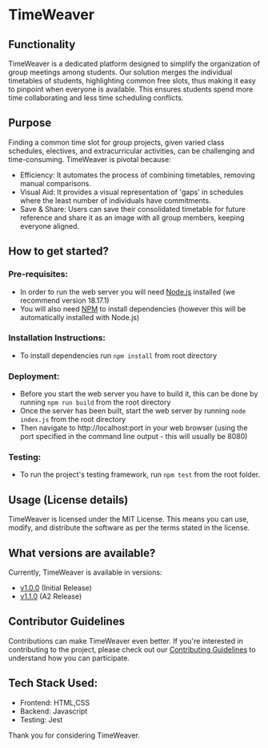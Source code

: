 # TimeWeaver

## Functionality

TimeWeaver is a dedicated platform designed to simplify the organization of group meetings among students. Our solution merges the individual timetables of students, highlighting common free slots, thus making it easy to pinpoint when everyone is available. This ensures students spend more time collaborating and less time scheduling conflicts.

## Purpose

Finding a common time slot for group projects, given varied class schedules, electives, and extracurricular activities, can be challenging and time-consuming. TimeWeaver is pivotal because:

- Efficiency: It automates the process of combining timetables, removing manual comparisons.
- Visual Aid: It provides a visual representation of 'gaps' in schedules where the least number of individuals have commitments.
- Save & Share: Users can save their consolidated timetable for future reference and share it as an image with all group members, keeping everyone aligned.

## How to get started?

### Pre-requisites:

- In order to run the web server you will need [Node.js](https://nodejs.org/en) installed (we recommend version 18.17.1)
- You will also need [NPM](https://www.npmjs.com/) to install dependencies (however this will be automatically installed with Node.js)

### Installation Instructions:

- To install dependencies run `npm install` from root directory

### Deployment:

- Before you start the web server you have to build it, this can be done by running `npm run build` from the root directory
- Once the server has been built, start the web server by running `node index.js` from the root directory
- Then navigate to http://localhost:port in your web browser (using the port specified in the command line output - this will usually be 8080)

### Testing:

- To run the project's testing framework, run `npm test` from the root folder.

## Usage (License details)

TimeWeaver is licensed under the MIT License. This means you can use, modify, and distribute the software as per the terms stated in the license.

## What versions are available?

Currently, TimeWeaver is available in versions:

- [v1.0.0](https://github.com/SOFTENG310-2023/TimeWeaver/releases/tag/v1.0.0) (Initial Release)
- [v1.1.0](https://github.com/SOFTENG310-2023/TimeWeaver/releases/tag/v1.1.0) (A2 Release)

## Contributor Guidelines

Contributions can make TimeWeaver even better. If you're interested in contributing to the project, please check out our [Contributing Guidelines](https://github.com/SOFTENG310-2023/TimeWeaver/blob/main/CONTRIBUTING.MD) to understand how you can participate.

## Tech Stack Used:

- Frontend: HTML,CSS
- Backend: Javascript
- Testing: Jest

Thank you for considering TimeWeaver.
